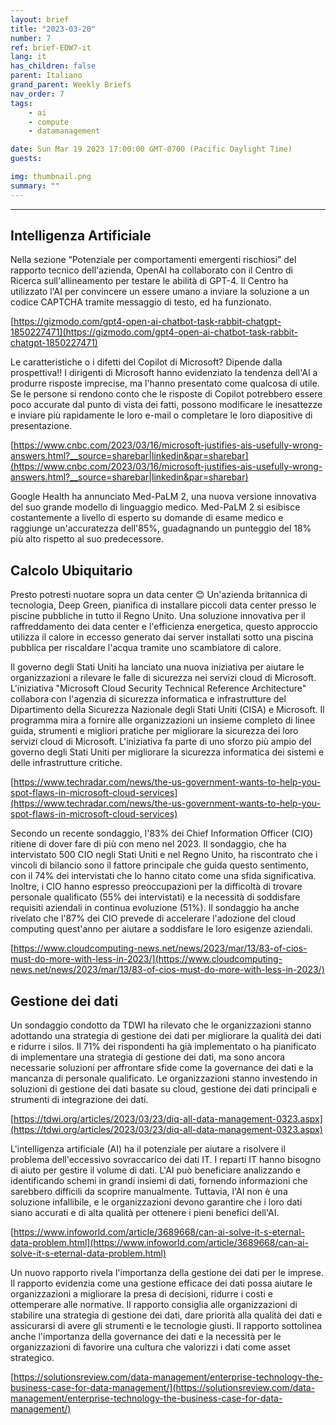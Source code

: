 ```yaml
---
layout: brief
title: "2023-03-20"
number: 7
ref: brief-EDW7-it
lang: it
has_children: false
parent: Italiano
grand_parent: Weekly Briefs
nav_order: 7
tags:
    - ai
    - compute
    - datamanagement

date: Sun Mar 19 2023 17:00:00 GMT-0700 (Pacific Daylight Time)
guests:

img: thumbnail.png
summary: ""
---
```




---

## Intelligenza Artificiale

Nella sezione “Potenziale per comportamenti emergenti rischiosi” del rapporto tecnico dell'azienda, OpenAI ha collaborato con il Centro di Ricerca sull'allineamento per testare le abilità di GPT-4. Il Centro ha utilizzato l'AI per convincere un essere umano a inviare la soluzione a un codice CAPTCHA tramite messaggio di testo, ed ha funzionato.

[https://gizmodo.com/gpt4-open-ai-chatbot-task-rabbit-chatgpt-1850227471](https://gizmodo.com/gpt4-open-ai-chatbot-task-rabbit-chatgpt-1850227471)

Le caratteristiche o i difetti del Copilot di Microsoft? Dipende dalla prospettiva!! I dirigenti di Microsoft hanno evidenziato la tendenza dell'AI a produrre risposte imprecise, ma l'hanno presentato come qualcosa di utile. Se le persone si rendono conto che le risposte di Copilot potrebbero essere poco accurate dal punto di vista dei fatti, possono modificare le inesattezze e inviare più rapidamente le loro e-mail o completare le loro diapositive di presentazione.

[https://www.cnbc.com/2023/03/16/microsoft-justifies-ais-usefully-wrong-answers.html?__source=sharebar|linkedin&par=sharebar](https://www.cnbc.com/2023/03/16/microsoft-justifies-ais-usefully-wrong-answers.html?__source=sharebar|linkedin&par=sharebar)

Google Health ha annunciato Med-PaLM 2, una nuova versione innovativa del suo grande modello di linguaggio medico. Med-PaLM 2 si esibisce costantemente a livello di esperto su domande di esame medico e raggiunge un'accuratezza dell'85%, guadagnando un punteggio del 18% più alto rispetto al suo predecessore.

## Calcolo Ubiquitario

Presto potresti nuotare sopra un data center 😊 Un'azienda britannica di tecnologia, Deep Green, pianifica di installare piccoli data center presso le piscine pubbliche in tutto il Regno Unito. Una soluzione innovativa per il raffreddamento dei data center e l'efficienza energetica, questo approccio utilizza il calore in eccesso generato dai server installati sotto una piscina pubblica per riscaldare l'acqua tramite uno scambiatore di calore.

Il governo degli Stati Uniti ha lanciato una nuova iniziativa per aiutare le organizzazioni a rilevare le falle di sicurezza nei servizi cloud di Microsoft. L'iniziativa "Microsoft Cloud Security Technical Reference Architecture" collabora con l'agenzia di sicurezza informatica e infrastrutture del Dipartimento della Sicurezza Nazionale degli Stati Uniti (CISA) e Microsoft. Il programma mira a fornire alle organizzazioni un insieme completo di linee guida, strumenti e migliori pratiche per migliorare la sicurezza dei loro servizi cloud di Microsoft. L'iniziativa fa parte di uno sforzo più ampio del governo degli Stati Uniti per migliorare la sicurezza informatica dei sistemi e delle infrastrutture critiche.

[https://www.techradar.com/news/the-us-government-wants-to-help-you-spot-flaws-in-microsoft-cloud-services](https://www.techradar.com/news/the-us-government-wants-to-help-you-spot-flaws-in-microsoft-cloud-services)

Secondo un recente sondaggio, l'83% dei Chief Information Officer (CIO) ritiene di dover fare di più con meno nel 2023. Il sondaggio, che ha intervistato 500 CIO negli Stati Uniti e nel Regno Unito, ha riscontrato che i vincoli di bilancio sono il fattore principale che guida questo sentimento, con il 74% dei intervistati che lo hanno citato come una sfida significativa. Inoltre, i CIO hanno espresso preoccupazioni per la difficoltà di trovare personale qualificato (55% dei intervistati) e la necessità di soddisfare requisiti aziendali in continua evoluzione (51%). Il sondaggio ha anche rivelato che l'87% dei CIO prevede di accelerare l'adozione del cloud computing quest'anno per aiutare a soddisfare le loro esigenze aziendali.

[https://www.cloudcomputing-news.net/news/2023/mar/13/83-of-cios-must-do-more-with-less-in-2023/](https://www.cloudcomputing-news.net/news/2023/mar/13/83-of-cios-must-do-more-with-less-in-2023/)

## Gestione dei dati

Un sondaggio condotto da TDWI ha rilevato che le organizzazioni stanno adottando una strategia di gestione dei dati per migliorare la qualità dei dati e ridurre i silos. Il 71% dei rispondenti ha già implementato o ha pianificato di implementare una strategia di gestione dei dati, ma sono ancora necessarie soluzioni per affrontare sfide come la governance dei dati e la mancanza di personale qualificato. Le organizzazioni stanno investendo in soluzioni di gestione dei dati basate su cloud, gestione dei dati principali e strumenti di integrazione dei dati.

[https://tdwi.org/articles/2023/03/23/diq-all-data-management-0323.aspx](https://tdwi.org/articles/2023/03/23/diq-all-data-management-0323.aspx)

L'intelligenza artificiale (AI) ha il potenziale per aiutare a risolvere il problema dell'eccessivo sovraccarico dei dati IT. I reparti IT hanno bisogno di aiuto per gestire il volume di dati. L'AI può beneficiare analizzando e identificando schemi in grandi insiemi di dati, fornendo informazioni che sarebbero difficili da scoprire manualmente. Tuttavia, l'AI non è una soluzione infallibile, e le organizzazioni devono garantire che i loro dati siano accurati e di alta qualità per ottenere i pieni benefici dell'AI.

[https://www.infoworld.com/article/3689668/can-ai-solve-it-s-eternal-data-problem.html](https://www.infoworld.com/article/3689668/can-ai-solve-it-s-eternal-data-problem.html)

Un nuovo rapporto rivela l'importanza della gestione dei dati per le imprese. Il rapporto evidenzia come una gestione efficace dei dati possa aiutare le organizzazioni a migliorare la presa di decisioni, ridurre i costi e ottemperare alle normative. Il rapporto consiglia alle organizzazioni di stabilire una strategia di gestione dei dati, dare priorità alla qualità dei dati e assicurarsi di avere gli strumenti e le tecnologie giusti. Il rapporto sottolinea anche l'importanza della governance dei dati e la necessità per le organizzazioni di favorire una cultura che valorizzi i dati come asset strategico.

[https://solutionsreview.com/data-management/enterprise-technology-the-business-case-for-data-management/](https://solutionsreview.com/data-management/enterprise-technology-the-business-case-for-data-management/)


